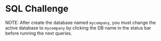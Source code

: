 # SQL Challenge

NOTE: After create the database named `mycompany`, you must change the active database to `mycompany` by clicking the DB name in the status bar before running the next queries.
